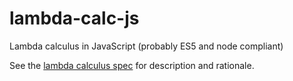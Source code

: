 # lambda-calc-js
Lambda calculus in JavaScript (probably ES5 and node compliant)

See the [lambda calculus spec](https://github.com/mjgpy3/lambda-calc-spec) for
description and rationale.
